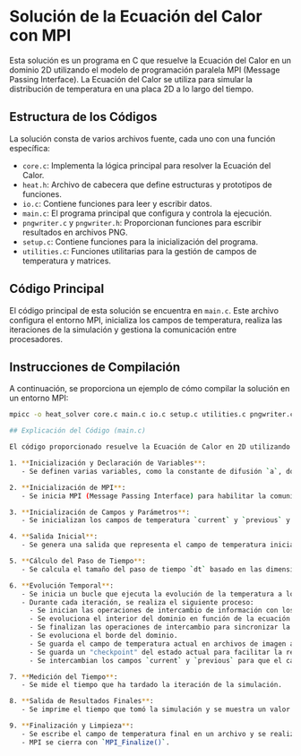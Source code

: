 # Solución de la Ecuación del Calor con MPI

Esta solución es un programa en C que resuelve la Ecuación del Calor en un dominio 2D utilizando el modelo de programación paralela MPI (Message Passing Interface). La Ecuación del Calor se utiliza para simular la distribución de temperatura en una placa 2D a lo largo del tiempo.

## Estructura de los Códigos

La solución consta de varios archivos fuente, cada uno con una función específica:

- `core.c`: Implementa la lógica principal para resolver la Ecuación del Calor.
- `heat.h`: Archivo de cabecera que define estructuras y prototipos de funciones.
- `io.c`: Contiene funciones para leer y escribir datos.
- `main.c`: El programa principal que configura y controla la ejecución.
- `pngwriter.c` y `pngwriter.h`: Proporcionan funciones para escribir resultados en archivos PNG.
- `setup.c`: Contiene funciones para la inicialización del programa.
- `utilities.c`: Funciones utilitarias para la gestión de campos de temperatura y matrices.

## Código Principal

El código principal de esta solución se encuentra en `main.c`. Este archivo configura el entorno MPI, inicializa los campos de temperatura, realiza las iteraciones de la simulación y gestiona la comunicación entre procesadores.

## Instrucciones de Compilación

A continuación, se proporciona un ejemplo de cómo compilar la solución en un entorno MPI:

```bash
mpicc -o heat_solver core.c main.c io.c setup.c utilities.c pngwriter.c -lm -lpng

## Explicación del Código (main.c)

El código proporcionado resuelve la Ecuación de Calor en 2D utilizando el modelo de programación paralela MPI (Message Passing Interface). A continuación, se explica en lenguaje sencillo lo que hace el código paso a paso:

1. **Inicialización y Declaración de Variables**:
   - Se definen varias variables, como la constante de difusión `a`, dos campos `current` y `previous` que representan la temperatura actual y previa, y otras variables para controlar el tiempo y la paralelización.

2. **Inicialización de MPI**:
   - Se inicia MPI (Message Passing Interface) para habilitar la comunicación y coordinación entre múltiples procesos que trabajan en paralelo.

3. **Inicialización de Campos y Parámetros**:
   - Se inicializan los campos de temperatura `current` y `previous` y se establece el número de pasos de tiempo `nsteps` y otros parámetros relevantes. También se inicializa información sobre la paralelización.

4. **Salida Inicial**:
   - Se genera una salida que representa el campo de temperatura inicial y se escribe en un archivo.

5. **Cálculo del Paso de Tiempo**:
   - Se calcula el tamaño del paso de tiempo `dt` basado en las dimensiones de la malla y la constante de difusión `a`. Esto asegura que el proceso sea estable.

6. **Evolución Temporal**:
   - Se inicia un bucle que ejecuta la evolución de la temperatura a lo largo del tiempo.
   - Durante cada iteración, se realiza el siguiente proceso:
     - Se inician las operaciones de intercambio de información con los procesos vecinos para manejar las fronteras entre dominios.
     - Se evoluciona el interior del dominio en función de la ecuación de calor utilizando los campos `current` y `previous`, y se actualiza la temperatura.
     - Se finalizan las operaciones de intercambio para sincronizar la información entre procesos.
     - Se evoluciona el borde del dominio.
     - Se guarda el campo de temperatura actual en archivos de imagen a intervalos regulares.
     - Se guarda un "checkpoint" del estado actual para facilitar la reanudación de la simulación en el futuro.
     - Se intercambian los campos `current` y `previous` para que el campo actual sea el anterior en la siguiente iteración.

7. **Medición del Tiempo**:
   - Se mide el tiempo que ha tardado la iteración de la simulación.

8. **Salida de Resultados Finales**:
   - Se imprime el tiempo que tomó la simulación y se muestra un valor de referencia en la posición (5, 5) del campo de temperatura final.

9. **Finalización y Limpieza**:
   - Se escribe el campo de temperatura final en un archivo y se realiza una limpieza de recursos.
   - MPI se cierra con `MPI_Finalize()`.
